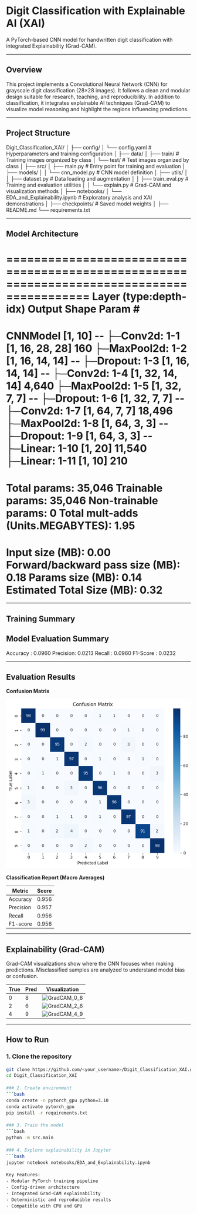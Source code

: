 # Digit Classification with Explainable AI (XAI)

A PyTorch-based CNN model for handwritten digit classification with integrated Explainability (Grad-CAM).

---

## Overview

This project implements a Convolutional Neural Network (CNN) for grayscale digit classification (28×28 images).
It follows a clean and modular design suitable for research, teaching, and reproducibility.
In addition to classification, it integrates explainable AI techniques (Grad-CAM) to visualize model reasoning and highlight the regions influencing predictions.

---

## Project Structure

Digit_Classification_XAI/
│
├── config/
│   └── config.yaml              # Hyperparameters and training configuration
│
├── data/
│   ├── train/                   # Training images organized by class
│   └── test/                    # Test images organized by class
│
├── src/
│   ├── main.py                  # Entry point for training and evaluation
│   ├── models/
│   │   └── cnn_model.py         # CNN model definition
│   ├── utils/
│   │   ├── dataset.py           # Data loading and augmentation
│   │   ├── train_eval.py        # Training and evaluation utilities
│   │   └── explain.py           # Grad-CAM and visualization methods
│
├── notebooks/
│   └── EDA_and_Explainability.ipynb   # Exploratory analysis and XAI demonstrations
│
├── checkpoints/                 # Saved model weights
│
├── README.md
└── requirements.txt

---

## Model Architecture

==========================================================================================
Layer (type:depth-idx)                   Output Shape              Param #
==========================================================================================
CNNModel                                 [1, 10]                   --
├─Conv2d: 1-1                            [1, 16, 28, 28]           160
├─MaxPool2d: 1-2                         [1, 16, 14, 14]           --
├─Dropout: 1-3                           [1, 16, 14, 14]           --
├─Conv2d: 1-4                            [1, 32, 14, 14]           4,640
├─MaxPool2d: 1-5                         [1, 32, 7, 7]             --
├─Dropout: 1-6                           [1, 32, 7, 7]             --
├─Conv2d: 1-7                            [1, 64, 7, 7]             18,496
├─MaxPool2d: 1-8                         [1, 64, 3, 3]             --
├─Dropout: 1-9                           [1, 64, 3, 3]             --
├─Linear: 1-10                           [1, 20]                   11,540
├─Linear: 1-11                           [1, 10]                   210
==========================================================================================
Total params: 35,046
Trainable params: 35,046
Non-trainable params: 0
Total mult-adds (Units.MEGABYTES): 1.95
==========================================================================================
Input size (MB): 0.00
Forward/backward pass size (MB): 0.18
Params size (MB): 0.14
Estimated Total Size (MB): 0.32
==========================================================================================
---

## Training Summary

Model Evaluation Summary
-------------------------
Accuracy : 0.0960
Precision: 0.0213
Recall   : 0.0960
F1-Score : 0.0232

---

## Evaluation Results

**Confusion Matrix**

![Confusion Matrix](docs/confusion_matrix.png)

**Classification Report (Macro Averages)**

| Metric | Score |
|--------|--------|
| Accuracy | 0.956 |
| Precision | 0.957 |
| Recall | 0.956 |
| F1-score | 0.956 |

---

## Explainability (Grad-CAM)

Grad-CAM visualizations show where the CNN focuses when making predictions.
Misclassified samples are analyzed to understand model bias or confusion.

| True | Pred | Visualization |
|------|-------|---------------|
| 0 | 8 | ![GradCAM_0_8](docs/xai_0_8.png) |
| 2 | 6 | ![GradCAM_2_6](docs/xai_2_6.png) |
| 4 | 9 | ![GradCAM_4_9](docs/xai_4_9.png) |

---

## How to Run

### 1. Clone the repository
```bash
git clone https://github.com/<your_username>/Digit_Classification_XAI.git
cd Digit_Classification_XAI

### 2. Create environment
```bash
conda create -n pytorch_gpu python=3.10
conda activate pytorch_gpu
pip install -r requirements.txt

### 3. Train the model
```bash
python -m src.main

### 4. Explore explainability in Jupyter
```bash
jupyter notebook notebooks/EDA_and_Explainability.ipynb

Key Features:
- Modular PyTorch training pipeline
- Config-driven architecture
- Integrated Grad-CAM explainability
- Deterministic and reproducible results
- Compatible with CPU and GPU




